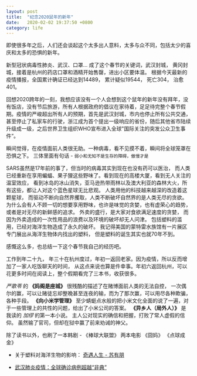 ```yaml
---
layout: post
title:  "纪念2020鼠年的新年"
date:   2020-02-02 19:37:50 +0800
category: life
---
```


即使很多年之后，人们还会谈起这个太多出人意料，太多与众不同，包括太少的喜庆和太多的恐惧的新年。

新型冠状病毒性肺炎、武汉、口罩... 成了这个春节的关键词，武汉封城， 黄冈封城，接着是杭州的药店口罩和酒精开始售罄，进出小区要体温。 根据今天最新的疫情播报，全国累计确证已经达到14489， 累计疑似19544， 死亡304， 治愈401。 

回想2020跨年的一刻，我想应该没有一个人会想到这个鼠年的新年没有拜年，没有饭店，没有节后旅游，所有人根据政府的倡议在家待着，足足待完整个春节假期。疫情的严峻超出所有人的预期，首先是武汉封城，市内也停止所有公共交通，甚至停止了私家车的行驶，浙江成为首个提出一级响应的省份，随后其他省市陆续升级成一级，之后世界卫生组织WHO宣布进入全球"国际关注的突发公众卫生事件“。 

瞬间觉得，在疫情面前人类很无助。一种病毒，看不见摸不着，瞬间将全球笼罩在恐惧之下。 三体里面有句话 - ```弱小和无知不是生存的障碍，傲慢才是``` 

SARS虽然是17年前的事了，但当时的病毒其实到现在也没有药可以医治， 而人类已经重新在享用蝙蝠、果子狸这些野味了。看到现在的高楼大厦，看到无人关注的温室效应， 看到冰岛的冰山消失，亚马逊热带雨林以及澳大利亚的森林大火，所有这些，都让人对这个蓝色星球无比悲观。 人类用他的科技越来越深的改造着这颗星球， 而驱动不断向自然界攫取，人类不断破坏自然界的是人类无尽的贪欲。 为什么会有人不顾一切的想要享用野味，也许是味觉的贪婪，也有虚荣心的趋势，或者是对无尽的新鲜感的追求。 外卖的盛行，是大家对食欲满足速度的贪婪， 而因为外卖造成的一次性用品的浪费以及环境的破坏却无人问津。 包括塑料的滥用，已经对海洋生物造成了永久的破坏。 我记得美国的蒙特雷水族馆有一片展区专门展出从海洋生物体内找出的塑料， 但是塑料的诞生其实也就70年不到。 

感慨这么多，也总结一下这个春节我自己的经历吧。

工作到年二十九， 年三十在杭州度过，年初一返回老家。因为疫情，所以反而增加了一家人吃饭聊天的时间， 从这点来说也算是件幸事。年初六返回杭州，可以花更多时间在阅读上，整个假期看完了三本书，收获很多。 

*严歌苓* 的 **《妈阁是座城》** 很残酷的描述了在赌博面前人类的无法自控， 一次偶尔的赢，可以让赌徒忘却整晚甚至连夜的输，而为了那次赢，可以用尽各种欺骗，各种手段。 **《向小米学管理》** 至少蜻蜓点水般的把小米文化全面的说了一遍，对于一些管理上的共性的问题，给出了小米公司的答案。  **《异乡人（局外人）》** 是我读的 *加缪* 的第一本小说。 主人公对现实的确信和把握，打败了常人虚假的信仰。 虽然输了官司，但却在狱中赢了前来劝诫的神父。

除了读书以外，也刷了一本韩剧 - 《棒球大联盟》 两本电影 《囧妈》 《点球成金》


- 关于塑料对海洋生物的影响： 
[奇遇人生 - 苏有朋](https://www.youtube.com/watch?v=b-44k1fB_Zc)

- [武汉肺炎疫情：全球确诊病例超越“非典”](https://www.bbc.com/zhongwen/simp/world-51338237)